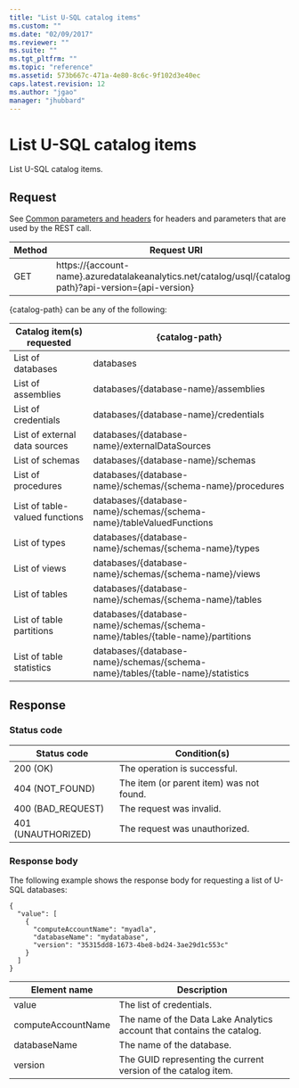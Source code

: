 ```yaml
---
title: "List U-SQL catalog items"
ms.custom: ""
ms.date: "02/09/2017"
ms.reviewer: ""
ms.suite: ""
ms.tgt_pltfrm: ""
ms.topic: "reference"
ms.assetid: 573b667c-471a-4e80-8c6c-9f102d3e40ec
caps.latest.revision: 12
ms.author: "jgao"
manager: "jhubbard"
---
```

# List U-SQL catalog items
List U-SQL catalog items.  
  
## Request  
 See [Common parameters and headers](../AzureDataLakeStoreREST/job-management-apis.md#bk_common_adla) for headers and parameters that are used by the REST call.  
  
 
|Method|Request URI|  
|-|-| 
|GET|https://{account-name}.azuredatalakeanalytics.net/catalog/usql/{catalog-path}?api-version={api-version}|  
  

{catalog-path} can be any of the following:

|Catalog item(s) requested	|{catalog-path}|
|-|-|
|List of databases|	databases|
|List of assemblies	|databases/{database-name}/assemblies|
|List of credentials|	databases/{database-name}/credentials|
|List of external data sources|	databases/{database-name}/externalDataSources|
|List of schemas|	databases/{database-name}/schemas|
|List of procedures|	databases/{database-name}/schemas/{schema-name}/procedures|
|List of table-valued functions	|databases/{database-name}/schemas/{schema-name}/tableValuedFunctions|
|List of types|	databases/{database-name}/schemas/{schema-name}/types|
|List of views|	databases/{database-name}/schemas/{schema-name}/views|
|List of tables|	databases/{database-name}/schemas/{schema-name}/tables|
|List of table partitions	|databases/{database-name}/schemas/{schema-name}/tables/{table-name}/partitions|
|List of table statistics|	databases/{database-name}/schemas/{schema-name}/tables/{table-name}/statistics|






## Response  
  
### Status code  
  
|Status code|Condition(s)|  
|-|-|  
|200 (OK)|The operation is successful.|  
|404 (NOT_FOUND)|	The item (or parent item) was not found.|
|400 (BAD_REQUEST)|	The request was invalid.|
|401 (UNAUTHORIZED)	|The request was unauthorized.|
 
### Response body  

The following example shows the response body for requesting a list of U-SQL databases:

    {
      "value": [
        {
          "computeAccountName": "myadla",
          "databaseName": "mydatabase",
          "version": "35315dd8-1673-4be8-bd24-3ae29d1c553c"
        }
      ]
    }

|Element name|	Description|
|-|-|
|value|	The list of credentials.|
|computeAccountName	|The name of the Data Lake Analytics account that contains the catalog.|
|databaseName	|The name of the database.|
|version|	The GUID representing the current version of the catalog item.|

  